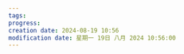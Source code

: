 ```yaml
---
tags: 
progress: 
creation date: 2024-08-19 10:56
modification date: 星期一 19日 八月 2024 10:56:00
---
```

